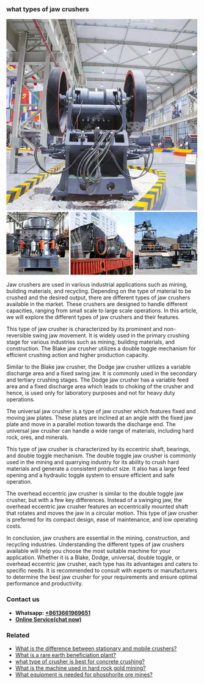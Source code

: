 <h3>what types of jaw crushers</h3><img src='1701743031.jpg' alt=''><p>Jaw crushers are used in various industrial applications such as mining, building materials, and recycling. Depending on the type of material to be crushed and the desired output, there are different types of jaw crushers available in the market. These crushers are designed to handle different capacities, ranging from small scale to large scale operations. In this article, we will explore the different types of jaw crushers and their features.</p><p>This type of jaw crusher is characterized by its prominent and non-reversible swing jaw movement. It is widely used in the primary crushing stage for various industries such as mining, building materials, and construction. The Blake jaw crusher utilizes a double toggle mechanism for efficient crushing action and higher production capacity.</p><p>Similar to the Blake jaw crusher, the Dodge jaw crusher utilizes a variable discharge area and a fixed swing jaw. It is commonly used in the secondary and tertiary crushing stages. The Dodge jaw crusher has a variable feed area and a fixed discharge area which leads to choking of the crusher and hence, is used only for laboratory purposes and not for heavy duty operations.</p><p>The universal jaw crusher is a type of jaw crusher which features fixed and moving jaw plates. These plates are inclined at an angle with the fixed jaw plate and move in a parallel motion towards the discharge end. The universal jaw crusher can handle a wide range of materials, including hard rock, ores, and minerals.</p><p>This type of jaw crusher is characterized by its eccentric shaft, bearings, and double toggle mechanism. The double toggle jaw crusher is commonly used in the mining and quarrying industry for its ability to crush hard materials and generate a consistent product size. It also has a large feed opening and a hydraulic toggle system to ensure efficient and safe operation.</p><p>The overhead eccentric jaw crusher is similar to the double toggle jaw crusher, but with a few key differences. Instead of a swinging jaw, the overhead eccentric jaw crusher features an eccentrically mounted shaft that rotates and moves the jaw in a circular motion. This type of jaw crusher is preferred for its compact design, ease of maintenance, and low operating costs.</p><p>In conclusion, jaw crushers are essential in the mining, construction, and recycling industries. Understanding the different types of jaw crushers available will help you choose the most suitable machine for your application. Whether it is a Blake, Dodge, universal, double toggle, or overhead eccentric jaw crusher, each type has its advantages and caters to specific needs. It is recommended to consult with experts or manufacturers to determine the best jaw crusher for your requirements and ensure optimal performance and productivity.</p><h3>Contact us</h3><ul><li><strong>Whatsapp:&nbsp;<a href="https://wa.me/8613661969651">+8613661969651</a></strong></li><li><a href="https://swt.shibang-china.com/?git&amp;zhl&amp;what types of jaw crushers"><strong>Online Service(chat now)</strong></a></li></ul><h3>Related</h3><ul><li><a href='What is the difference between stationary and mobile crushers.md'>What is the difference between stationary and mobile crushers?</a></li><li><a href='What is a rare earth beneficiation plant.md'>What is a rare earth beneficiation plant?</a></li><li><a href='what type of crusher is best for concrete crushing.md'>what type of crusher is best for concrete crushing?</a></li><li><a href='What is the machine used in hard rock gold mining.md'>What is the machine used in hard rock gold mining?</a></li><li><a href='What equipment is needed for phosphorite ore mines.md'>What equipment is needed for phosphorite ore mines?</a></li></ul>